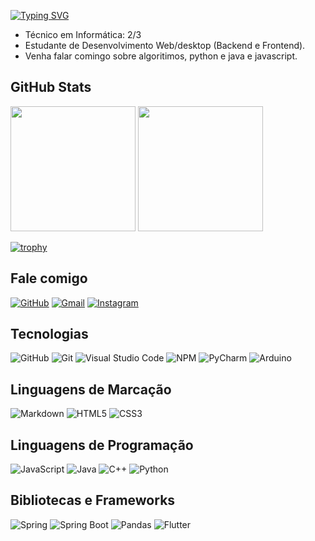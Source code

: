 

[![Typing SVG](https://readme-typing-svg.herokuapp.com/?color=007bff&size=35&center=true&vCenter=true&width=1000&lines=Olá%2C+meu+nome+é+Renan+Oliveira+Nunes%3B+Sou+estudante+de+T.I+e+programador%3B+Seja+bem-vindo(a)+:0)](https://git.io/typing-svg)

- Técnico em Informática: 2/3
- Estudante de Desenvolvimento Web/desktop (Backend e Frontend).
- Venha falar comingo sobre algoritimos, python e java e javascript.
  


## GitHub Stats
<div align="left"> 
    
</div>
<div align="left"> 
    <img height="200" src="https://github-readme-stats.vercel.app/api?username=renandev20&show_icons=true&theme=transparent" />
     <img height="200" src="https://github-readme-stats.vercel.app/api/top-langs/?username=renandev20&layout=compact&theme=transparent" />
   
</div>


[![trophy](https://github-profile-trophy.vercel.app/?username=renandev20&theme=onedark)](https://github.com/ryo-ma/github-profile-trophy)
##  Fale comigo
      
[![GitHub](https://img.shields.io/badge/GitHub-3f3f3f?style=for-the-badge&logo=github)](https://github.com/Renandev20)
[![Gmail](https://img.shields.io/badge/Gmail-3f3f3f?style=for-the-badge&logo=gmail&logoColor=red)](mailto:renanoliveiranunes398@gmail.com)
[![Instagram](https://img.shields.io/badge/Instagram-3f3f3f?style=for-the-badge&logo=instagram&logoColor=white)](https://www.instagram.com/https://www.instagram.com/j.renan._//)

      
## Tecnologias
![GitHub](https://img.shields.io/badge/GitHub-181717?style=for-the-badge&logo=github&logoColor=white)
![Git](https://img.shields.io/badge/Git-F05032?style=for-the-badge&logo=git&logoColor=white)
![Visual Studio Code](https://img.shields.io/badge/Visual_Studio_Code-007ACC?style=for-the-badge&logo=visualstudiocode&logoColor=white)
![NPM](https://img.shields.io/badge/NPM-CB3837?style=for-the-badge&logo=npm&logoColor=white)
![PyCharm](https://img.shields.io/badge/PyCharm-000000?style=for-the-badge&logo=pycharm&logoColor=white)
![Arduino](https://img.shields.io/badge/Arduino-00979D?style=for-the-badge&logo=arduino&logoColor=white)


## Linguagens de Marcação
![Markdown](https://img.shields.io/badge/Markdown-3f3f3f?style=for-the-badge&logo=markdown)
![HTML5](https://img.shields.io/badge/HTML5-3f3f3f?style=for-the-badge&logo=html5)
![CSS3](https://img.shields.io/badge/CSS3-3f3f3f?style=for-the-badge&logo=css3&logoColor=1572B6)


## Linguagens de Programação


![JavaScript](https://img.shields.io/badge/JavaScript-3f3f3f?style=for-the-badge&logo=javascript&logoColor=F7DF1E)
![Java](https://img.shields.io/badge/Java-3f3f3f?style=for-the-badge&logo=java&logoColor=007396)
![C++](https://img.shields.io/badge/C++-3f3f3f?style=for-the-badge&logo=c%2B%2B&logoColor=00599C)
![Python](https://img.shields.io/badge/Python-3f3f3f?style=for-the-badge&logo=python&logoColor=3776AB)


## Bibliotecas e Frameworks

![Spring](https://img.shields.io/badge/Spring-3f3f3f?style=for-the-badge&logo=spring)
![Spring Boot](https://img.shields.io/badge/Spring_Boot-3f3f3f?style=for-the-badge&logo=springboot&logoColor=239120)
![Pandas](https://img.shields.io/badge/Pandas-3f3f3f?style=for-the-badge&logo=pandas&logoColor=150458)
![Flutter](https://img.shields.io/badge/Flutter-3f3f3f?style=for-the-badge&logo=flutter&logoColor=02569B)





